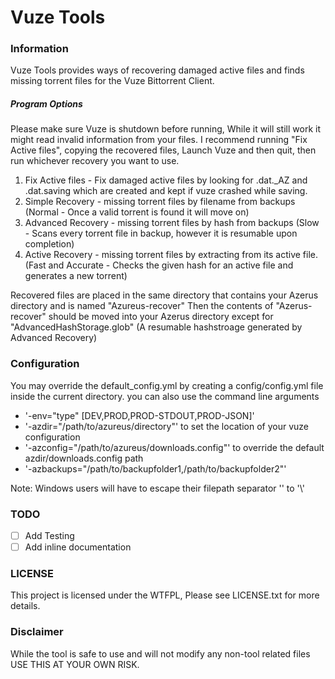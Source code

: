 # Vuze Tools

### Information
Vuze Tools provides ways of recovering damaged active files and finds missing torrent files for the Vuze Bittorrent Client.

##### Program Options

Please make sure Vuze is shutdown before running, While it will still work it might read invalid information from your files.
I recommend running "Fix Active files", copying the recovered files, Launch Vuze and then quit, then run whichever recovery you want to use.

1. Fix Active files - Fix damaged active files by looking for .dat._AZ and .dat.saving which are created and kept if vuze crashed while saving.
2. Simple Recovery - missing torrent files by filename from backups (Normal - Once a valid torrent is found it will move on)
3. Advanced Recovery - missing torrent files by hash from backups (Slow - Scans every torrent file in backup, however it is resumable upon completion)
4. Active Recovery - missing torrent files by extracting from its active file. (Fast and Accurate - Checks the given hash for an active file and generates a new torrent)

Recovered files are placed in the same directory that contains your Azerus directory and is named "Azureus-recover"
Then the contents of "Azerus-recover" should be moved into your Azerus directory except for "AdvancedHashStorage.glob" (A resumable hashstroage generated by Advanced Recovery)

### Configuration
You may override the default_config.yml by creating a config/config.yml file inside the current directory.
you can also use the command line arguments
* '-env="type" [DEV,PROD,PROD-STDOUT,PROD-JSON]'
* '-azdir="/path/to/azureus/directory"' to set the location of your vuze configuration
* '-azconfig="/path/to/azureus/downloads.config"' to override the default azdir/downloads.config path
* '-azbackups="/path/to/backupfolder1,/path/to/backupfolder2"'

Note: Windows users will have to escape their filepath separator '\' to '\\'

### TODO

- [ ] Add Testing
- [ ] Add inline documentation

### LICENSE
This project is licensed under the WTFPL, Please see LICENSE.txt for more details.

### Disclaimer
While the tool is safe to use and will not modify any non-tool related files USE THIS AT YOUR OWN RISK.